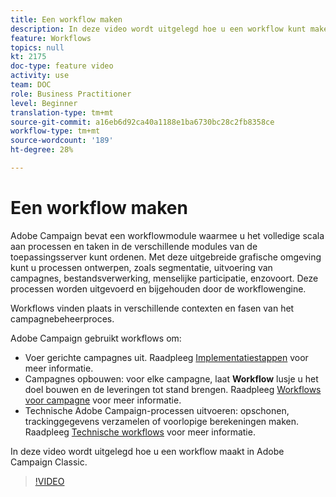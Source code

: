 ```yaml
---
title: Een workflow maken
description: In deze video wordt uitgelegd hoe u een workflow kunt maken.
feature: Workflows
topics: null
kt: 2175
doc-type: feature video
activity: use
team: DOC
role: Business Practitioner
level: Beginner
translation-type: tm+mt
source-git-commit: a16eb6d92ca40a1188e1ba6730bc28c2fb8358ce
workflow-type: tm+mt
source-wordcount: '189'
ht-degree: 28%

---
```



# Een workflow maken

Adobe Campaign bevat een workflowmodule waarmee u het volledige scala aan processen en taken in de verschillende modules van de toepassingsserver kunt ordenen. Met deze uitgebreide grafische omgeving kunt u processen ontwerpen, zoals segmentatie, uitvoering van campagnes, bestandsverwerking, menselijke participatie, enzovoort. Deze processen worden uitgevoerd en bijgehouden door de workflowengine.

Workflows vinden plaats in verschillende contexten en fasen van het campagnebeheerproces.

Adobe Campaign gebruikt workflows om:

* Voer gerichte campagnes uit. Raadpleeg [Implementatiestappen](https://docs.adobe.com/content/help/en/campaign-classic/using/automating-with-workflows/general-operation/building-a-workflow.html#Implementation_steps_) voor meer informatie.
* Campagnes opbouwen: voor elke campagne, laat **Workflow** lusje u het doel bouwen en de leveringen tot stand brengen. Raadpleeg [Workflows voor campagne](https://docs.adobe.com/content/help/nl-NL/campaign-classic/using/automating-with-workflows/general-operation/building-a-workflow.html#campaign-workflows) voor meer informatie.
* Technische Adobe Campaign-processen uitvoeren: opschonen, trackinggegevens verzamelen of voorlopige berekeningen maken. Raadpleeg [Technische workflows](https://docs.adobe.com/content/help/nl-NL/campaign-classic/using/automating-with-workflows/general-operation/building-a-workflow.html#technical-workflows) voor meer informatie.

In deze video wordt uitgelegd hoe u een workflow maakt in Adobe Campaign Classic.

>[!VIDEO](https://video.tv.adobe.com/v/25559?quality=12)
